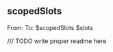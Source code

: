 ## scopedSlots
From:                        To:
$scopedSlots                 $slots


/// TODO write proper readme here
